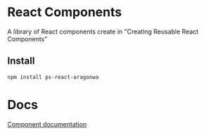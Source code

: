 # React Components

A library of React components create in "Creating Reusable React Components"

## Install
```
npm install ps-react-aragonwa
```

# Docs
[Component documentation](http://aragonwa.github.io/ps-react-aragonwa)
